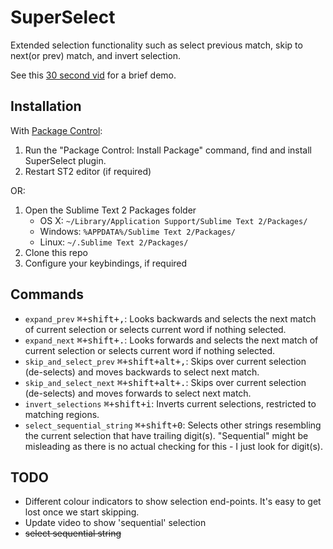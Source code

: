 SuperSelect
==================

Extended selection functionality such as select previous match, skip to next(or prev) match, and invert selection.

See this [30 second vid](http://youtu.be/8SQi-Fvhp-Q) for a brief demo.

Installation
------------

With [Package Control](http://wbond.net/sublime_packages/package_control):
1. Run the "Package Control: Install Package" command, find and install SuperSelect plugin.
2. Restart ST2 editor (if required)

OR:

1. Open the Sublime Text 2 Packages folder
    - OS X: `~/Library/Application Support/Sublime Text 2/Packages/`
    - Windows: `%APPDATA%/Sublime Text 2/Packages/`
    - Linux: `~/.Sublime Text 2/Packages/`
2. Clone this repo
3. Configure your keybindings, if required

Commands
--------

+ `expand_prev` <kbd>&#8984;+shift+,</kbd>: Looks backwards and selects the next match of current selection or selects current word if nothing selected.
+ `expand_next` <kbd>&#8984;+shift+.</kbd>: Looks forwards and selects the next match of current selection or selects current word if nothing selected.
+ `skip_and_select_prev` <kbd>&#8984;+shift+alt+,</kbd>: Skips over current selection (de-selects) and moves backwards to select next match.
+ `skip_and_select_next` <kbd>&#8984;+shift+alt+.</kbd>: Skips over current selection (de-selects) and moves forwards to select next match.
+ `invert_selections` <kbd>&#8984;+shift+i</kbd>: Inverts current selections, restricted to matching regions.
+ `select_sequential_string` <kbd>&#8984;+shift+0</kbd>: Selects other strings resembling the current selection that have trailing digit(s).  "Sequential" might be misleading as there is no actual checking for this - I just look for digit(s).

TODO
--------
- Different colour indicators to show selection end-points.  It's easy to get lost once we start skipping.
- Update video to show 'sequential' selection
- ~~select sequential string~~